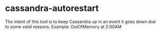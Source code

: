 # cassandra-autorestart

The intent of this tool is to keep Cassandra up in an event it goes down due to some valid reasons. Example: OutOfMemory at 2:00AM 
